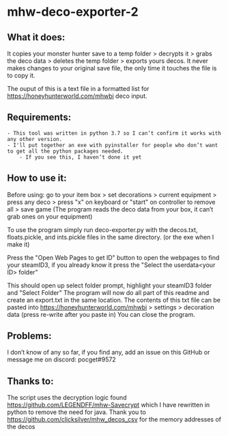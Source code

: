 # mhw-deco-exporter-2

## What it does:
  It copies your monster hunter save to a temp folder > decrypts it > grabs the deco data > deletes the temp folder > exports yours decos.
  It never makes changes to your original save file, the only time it touches the file is to copy it.
  
  The ouput of this is a text file in a formatted list for https://honeyhunterworld.com/mhwbi deco input.

## Requirements:

    - This tool was written in python 3.7 so I can’t confirm it works with any other version.
    - I'll put together an exe with pyinstaller for people who don’t want to get all the python packages needed.
        - If you see this, I haven’t done it yet

## How to use it:
  Before using: go to your item box > set decorations > current equipment > press any deco > press "x" on keyboard or "start" on controller to remove all > save game (The program reads the deco data from your box, it can’t grab ones on your equipment)
  
  To use the program simply run deco-exporter.py with the decos.txt, floats.pickle, and ints.pickle files in the same directory. (or the exe when I make it)
  
  Press the "Open Web Pages to get ID" button to open the webpages to find your steamID3, if you already know it press the "Select the userdata\<your ID> folder"

  This should open up select folder prompt, highlight your steamID3 folder and "Select Folder"
  The program will now do all <What it does:> part of this readme and create an export.txt in the same location.
  The contents of this txt file can be pasted into https://honeyhunterworld.com/mhwbi > settings > decoration data (press re-write after you paste in)
  You can close the program.

## Problems:
  I don’t know of any so far, if you find any, add an issue on this GitHub or message me on discord: pocget#9572
  
## Thanks to:
  The script uses the decryption logic found https://github.com/LEGENDFF/mhw-Savecrypt which I have rewritten in python to remove the need for java.
  Thank you to https://github.com/clicksilver/mhw_decos_csv for the memory addresses of the decos
